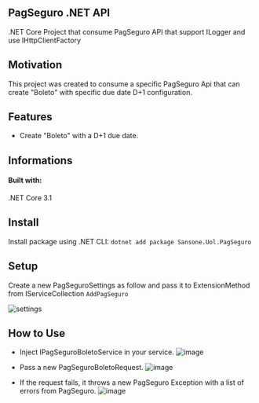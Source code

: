 
##  PagSeguro .NET API

.NET Core Project that consume PagSeguro API that support ILogger and use IHttpClientFactory

## Motivation

This project was created to consume a specific PagSeguro Api that can create "Boleto" with specific due date D+1 configuration.

## Features

- Create "Boleto" with a D+1 due date. 

##  Informations
#### Built with:
 .NET Core 3.1

## Install
Install package using .NET CLI:
` dotnet add package Sansone.Uol.PagSeguro `

## Setup
Create a new PagSeguroSettings as follow and pass it to ExtensionMethod from IServiceCollection ``AddPagSeguro``

![settings](https://user-images.githubusercontent.com/22122007/86544835-a6f1ef80-bf00-11ea-9f56-26d893f4b1b8.png)

## How to Use

 -  Inject IPagSeguroBoletoService in your service.
![image](https://user-images.githubusercontent.com/22122007/86545634-78771300-bf06-11ea-99bb-95c25d2116a4.png)

 -  Pass a new PagSeguroBoletoRequest.
![image](https://user-images.githubusercontent.com/22122007/86545652-9a709580-bf06-11ea-89e3-42721f91e7d3.png)

 -  If the request fails, it throws a new PagSeguro Exception with a list of errors from PagSeguro.
![image](https://user-images.githubusercontent.com/22122007/86545704-ec192000-bf06-11ea-9a80-b000ff1a9c80.png)
